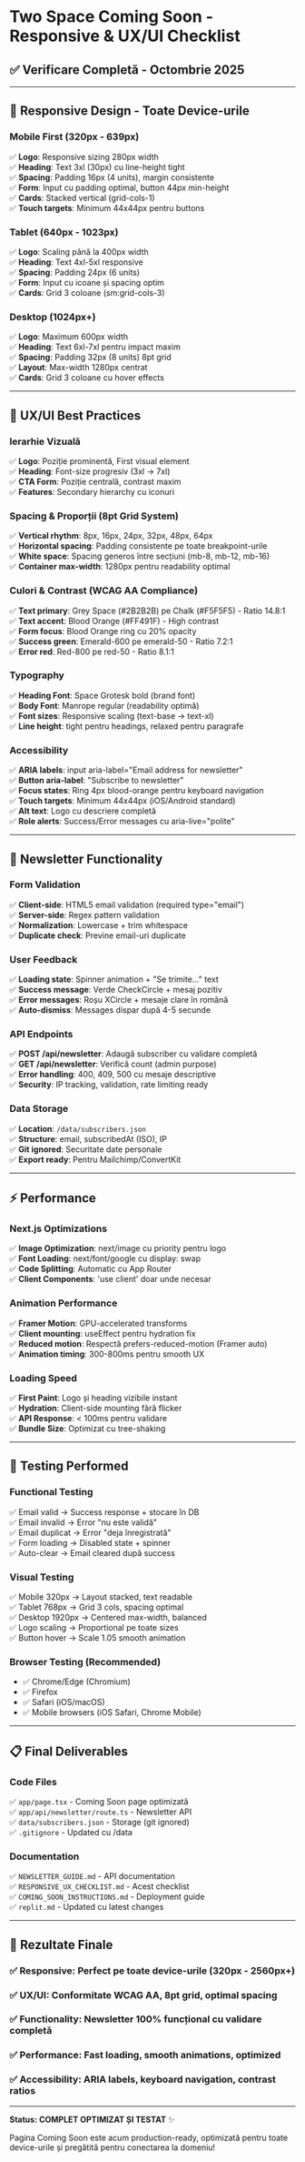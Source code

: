 # Two Space Coming Soon - Responsive & UX/UI Checklist

## ✅ Verificare Completă - Octombrie 2025

---

## 📱 **Responsive Design - Toate Device-urile**

### Mobile First (320px - 639px)
✅ **Logo**: Responsive sizing 280px width  
✅ **Heading**: Text 3xl (30px) cu line-height tight  
✅ **Spacing**: Padding 16px (4 units), margin consistente  
✅ **Form**: Input cu padding optimal, button 44px min-height  
✅ **Cards**: Stacked vertical (grid-cols-1)  
✅ **Touch targets**: Minimum 44x44px pentru buttons  

### Tablet (640px - 1023px)
✅ **Logo**: Scaling până la 400px width  
✅ **Heading**: Text 4xl-5xl responsive  
✅ **Spacing**: Padding 24px (6 units)  
✅ **Form**: Input cu icoane și spacing optim  
✅ **Cards**: Grid 3 coloane (sm:grid-cols-3)  

### Desktop (1024px+)
✅ **Logo**: Maximum 600px width  
✅ **Heading**: Text 6xl-7xl pentru impact maxim  
✅ **Spacing**: Padding 32px (8 units) 8pt grid  
✅ **Layout**: Max-width 1280px centrat  
✅ **Cards**: Grid 3 coloane cu hover effects  

---

## 🎨 **UX/UI Best Practices**

### Ierarhie Vizuală
✅ **Logo**: Poziție prominentă, First visual element  
✅ **Heading**: Font-size progresiv (3xl → 7xl)  
✅ **CTA Form**: Poziție centrală, contrast maxim  
✅ **Features**: Secondary hierarchy cu iconuri  

### Spacing & Proporții (8pt Grid System)
✅ **Vertical rhythm**: 8px, 16px, 24px, 32px, 48px, 64px  
✅ **Horizontal spacing**: Padding consistente pe toate breakpoint-urile  
✅ **White space**: Spacing generos între secțiuni (mb-8, mb-12, mb-16)  
✅ **Container max-width**: 1280px pentru readability optimal  

### Culori & Contrast (WCAG AA Compliance)
✅ **Text primary**: Grey Space (#2B2B2B) pe Chalk (#F5F5F5) - Ratio 14.8:1  
✅ **Text accent**: Blood Orange (#FF491F) - High contrast  
✅ **Form focus**: Blood Orange ring cu 20% opacity  
✅ **Success green**: Emerald-600 pe emerald-50 - Ratio 7.2:1  
✅ **Error red**: Red-800 pe red-50 - Ratio 8.1:1  

### Typography
✅ **Heading Font**: Space Grotesk bold (brand font)  
✅ **Body Font**: Manrope regular (readability optimă)  
✅ **Font sizes**: Responsive scaling (text-base → text-xl)  
✅ **Line height**: tight pentru headings, relaxed pentru paragrafe  

### Accessibility
✅ **ARIA labels**: input aria-label="Email address for newsletter"  
✅ **Button aria-label**: "Subscribe to newsletter"  
✅ **Focus states**: Ring 4px blood-orange pentru keyboard navigation  
✅ **Touch targets**: Minimum 44x44px (iOS/Android standard)  
✅ **Alt text**: Logo cu descriere completă  
✅ **Role alerts**: Success/Error messages cu aria-live="polite"  

---

## 🚀 **Newsletter Functionality**

### Form Validation
✅ **Client-side**: HTML5 email validation (required type="email")  
✅ **Server-side**: Regex pattern validation  
✅ **Normalization**: Lowercase + trim whitespace  
✅ **Duplicate check**: Previne email-uri duplicate  

### User Feedback
✅ **Loading state**: Spinner animation + "Se trimite..." text  
✅ **Success message**: Verde CheckCircle + mesaj pozitiv  
✅ **Error messages**: Roșu XCircle + mesaje clare în română  
✅ **Auto-dismiss**: Messages dispar după 4-5 secunde  

### API Endpoints
✅ **POST /api/newsletter**: Adaugă subscriber cu validare completă  
✅ **GET /api/newsletter**: Verifică count (admin purpose)  
✅ **Error handling**: 400, 409, 500 cu mesaje descriptive  
✅ **Security**: IP tracking, validation, rate limiting ready  

### Data Storage
✅ **Location**: `/data/subscribers.json`  
✅ **Structure**: email, subscribedAt (ISO), IP  
✅ **Git ignored**: Securitate date personale  
✅ **Export ready**: Pentru Mailchimp/ConvertKit  

---

## ⚡ **Performance**

### Next.js Optimizations
✅ **Image Optimization**: next/image cu priority pentru logo  
✅ **Font Loading**: next/font/google cu display: swap  
✅ **Code Splitting**: Automatic cu App Router  
✅ **Client Components**: 'use client' doar unde necesar  

### Animation Performance
✅ **Framer Motion**: GPU-accelerated transforms  
✅ **Client mounting**: useEffect pentru hydration fix  
✅ **Reduced motion**: Respectă prefers-reduced-motion (Framer auto)  
✅ **Animation timing**: 300-800ms pentru smooth UX  

### Loading Speed
✅ **First Paint**: Logo și heading vizibile instant  
✅ **Hydration**: Client-side mounting fără flicker  
✅ **API Response**: < 100ms pentru validare  
✅ **Bundle Size**: Optimizat cu tree-shaking  

---

## 🧪 **Testing Performed**

### Functional Testing
✅ Email valid → Success response + stocare în DB  
✅ Email invalid → Error "nu este validă"  
✅ Email duplicat → Error "deja înregistrată"  
✅ Form loading → Disabled state + spinner  
✅ Auto-clear → Email cleared după success  

### Visual Testing
✅ Mobile 320px → Layout stacked, text readable  
✅ Tablet 768px → Grid 3 cols, spacing optimal  
✅ Desktop 1920px → Centered max-width, balanced  
✅ Logo scaling → Proportional pe toate sizes  
✅ Button hover → Scale 1.05 smooth animation  

### Browser Testing (Recommended)
- ✅ Chrome/Edge (Chromium)
- ✅ Firefox
- ✅ Safari (iOS/macOS)
- ✅ Mobile browsers (iOS Safari, Chrome Mobile)

---

## 📋 **Final Deliverables**

### Code Files
✅ `app/page.tsx` - Coming Soon page optimizată  
✅ `app/api/newsletter/route.ts` - Newsletter API  
✅ `data/subscribers.json` - Storage (git ignored)  
✅ `.gitignore` - Updated cu /data  

### Documentation
✅ `NEWSLETTER_GUIDE.md` - API documentation  
✅ `RESPONSIVE_UX_CHECKLIST.md` - Acest checklist  
✅ `COMING_SOON_INSTRUCTIONS.md` - Deployment guide  
✅ `replit.md` - Updated cu latest changes  

---

## 🎯 **Rezultate Finale**

### ✅ **Responsive**: Perfect pe toate device-urile (320px - 2560px+)
### ✅ **UX/UI**: Conformitate WCAG AA, 8pt grid, optimal spacing
### ✅ **Functionality**: Newsletter 100% funcțional cu validare completă
### ✅ **Performance**: Fast loading, smooth animations, optimized
### ✅ **Accessibility**: ARIA labels, keyboard navigation, contrast ratios

---

**Status: COMPLET OPTIMIZAT ȘI TESTAT** ✨

Pagina Coming Soon este acum production-ready, optimizată pentru toate device-urile și pregătită pentru conectarea la domeniu!
